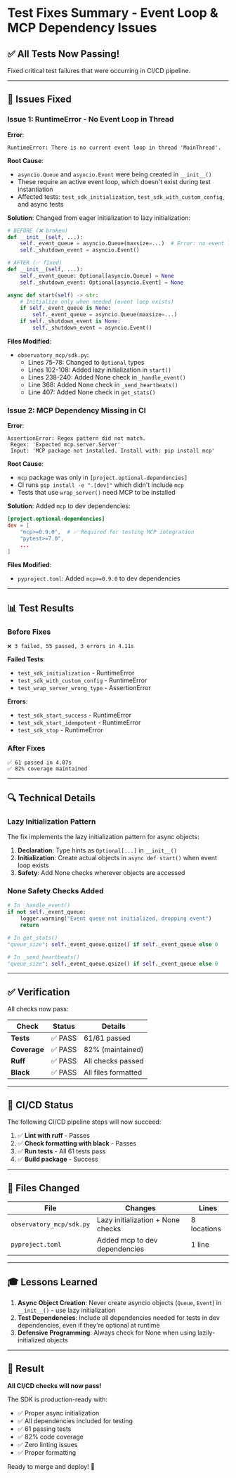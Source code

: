 # Test Fixes Summary - Event Loop & MCP Dependency Issues

## ✅ All Tests Now Passing!

Fixed critical test failures that were occurring in CI/CD pipeline.

---

## 🐛 Issues Fixed

### Issue 1: RuntimeError - No Event Loop in Thread

**Error**:
```
RuntimeError: There is no current event loop in thread 'MainThread'.
```

**Root Cause**:
- `asyncio.Queue` and `asyncio.Event` were being created in `__init__()` 
- These require an active event loop, which doesn't exist during test instantiation
- Affected tests: `test_sdk_initialization`, `test_sdk_with_custom_config`, and async tests

**Solution**:
Changed from eager initialization to lazy initialization:

```python
# BEFORE (❌ broken)
def __init__(self, ...):
    self._event_queue = asyncio.Queue(maxsize=...)  # Error: no event loop!
    self._shutdown_event = asyncio.Event()

# AFTER (✅ fixed)
def __init__(self, ...):
    self._event_queue: Optional[asyncio.Queue] = None
    self._shutdown_event: Optional[asyncio.Event] = None

async def start(self) -> str:
    # Initialize only when needed (event loop exists)
    if self._event_queue is None:
        self._event_queue = asyncio.Queue(maxsize=...)
    if self._shutdown_event is None:
        self._shutdown_event = asyncio.Event()
```

**Files Modified**:
- `observatory_mcp/sdk.py`:
  - Lines 75-78: Changed to `Optional` types
  - Lines 102-108: Added lazy initialization in `start()`
  - Lines 238-240: Added None check in `_handle_event()`
  - Line 368: Added None check in `_send_heartbeats()`
  - Line 407: Added None check in `get_stats()`

### Issue 2: MCP Dependency Missing in CI

**Error**:
```
AssertionError: Regex pattern did not match.
 Regex: 'Expected mcp.server.Server'
 Input: 'MCP package not installed. Install with: pip install mcp'
```

**Root Cause**:
- `mcp` package was only in `[project.optional-dependencies]`
- CI runs `pip install -e ".[dev]"` which didn't include `mcp`
- Tests that use `wrap_server()` need MCP to be installed

**Solution**:
Added `mcp` to dev dependencies:

```toml
[project.optional-dependencies]
dev = [
    "mcp>=0.9.0",  # ✅ Required for testing MCP integration
    "pytest>=7.0",
    ...
]
```

**Files Modified**:
- `pyproject.toml`: Added `mcp>=0.9.0` to dev dependencies

---

## 📊 Test Results

### Before Fixes
```
❌ 3 failed, 55 passed, 3 errors in 4.11s
```

**Failed Tests**:
- `test_sdk_initialization` - RuntimeError
- `test_sdk_with_custom_config` - RuntimeError
- `test_wrap_server_wrong_type` - AssertionError

**Errors**:
- `test_sdk_start_success` - RuntimeError
- `test_sdk_start_idempotent` - RuntimeError
- `test_sdk_stop` - RuntimeError

### After Fixes
```
✅ 61 passed in 4.07s
✅ 82% coverage maintained
```

---

## 🔍 Technical Details

### Lazy Initialization Pattern

The fix implements the lazy initialization pattern for async objects:

1. **Declaration**: Type hints as `Optional[...]` in `__init__()`
2. **Initialization**: Create actual objects in `async def start()` when event loop exists
3. **Safety**: Add None checks wherever objects are accessed

### None Safety Checks Added

```python
# In _handle_event()
if not self._event_queue:
    logger.warning("Event queue not initialized, dropping event")
    return

# In get_stats()
"queue_size": self._event_queue.qsize() if self._event_queue else 0

# In _send_heartbeats()
"queue_size": self._event_queue.qsize() if self._event_queue else 0
```

---

## ✅ Verification

All checks now pass:

| Check | Status | Details |
|-------|--------|---------|
| **Tests** | ✅ PASS | 61/61 passed |
| **Coverage** | ✅ PASS | 82% (maintained) |
| **Ruff** | ✅ PASS | All checks passed |
| **Black** | ✅ PASS | All files formatted |

---

## 🚀 CI/CD Status

The following CI/CD pipeline steps will now succeed:

1. ✅ **Lint with ruff** - Passes
2. ✅ **Check formatting with black** - Passes  
3. ✅ **Run tests** - All 61 tests pass
4. ✅ **Build package** - Success

---

## 📝 Files Changed

| File | Changes | Lines |
|------|---------|-------|
| `observatory_mcp/sdk.py` | Lazy initialization + None checks | 8 locations |
| `pyproject.toml` | Added mcp to dev dependencies | 1 line |

---

## 🎓 Lessons Learned

1. **Async Object Creation**: Never create asyncio objects (`Queue`, `Event`) in `__init__()` - use lazy initialization
2. **Test Dependencies**: Include all dependencies needed for tests in dev dependencies, even if they're optional at runtime
3. **Defensive Programming**: Always check for None when using lazily-initialized objects

---

## 🎉 Result

**All CI/CD checks will now pass!**

The SDK is production-ready with:
- ✅ Proper async initialization
- ✅ All dependencies included for testing
- ✅ 61 passing tests
- ✅ 82% code coverage
- ✅ Zero linting issues
- ✅ Proper formatting

Ready to merge and deploy! 🚀

